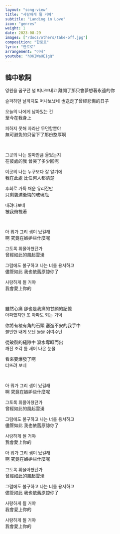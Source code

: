 ```yaml
---
layout: "song-view"
title: "사랑하게 될 거야"
subtitle: "Landing in Love"
icon: "genres"
weight: 1
date: 2023-08-29
images: ["/docs/others/take-off.jpg"]
composition: "한로로"
lyric: "한로로"
arrangement: "이새"
youtube: "h0KIWaUEIgQ"
---
```


## 韓中歌詞

영원을 꿈꾸던 널 떠나보내고 
離開了那只會夢想著永遠的你  

슬퍼하던 날까지도 떠나보냈네
也送走了曾經悲傷的日子  

오늘의 나에게 남아있는 건  
至今在我身上  

피하지 못해 자라난 무던함뿐야  
無可避免的只留下了那份憨厚啊  

<br>

그곳의 나는 얼마만큼 울었는지  
在彼處的我 曾哭了多少回呢  

이곳의 나는 누구보다 잘 알기에  
我在此處 比任何人都清楚  

후회로 가득 채운 유리잔만  
只剩裝滿後悔的玻璃瓶  

내려다보네  
被我俯視著  


<br>

아 뭐가 그리 샘이 났길래  
啊 究竟在嫉妒些什麼呢  

그토록 휘몰아쳤던가  
曾經如此的風起雲湧  

그럼에도 불구하고 나는 너를 용서하고  
儘管如此 我也依舊原諒你了  

사랑하게 될 거야  
我會愛上你的  

<br>

雖然心痛 卻也是我痛的甘願的記憶  
아파했지만 또 아파도 되는 기억  

你將有棱有角的石頭 塞進不安的我手中  
불안한 내게 모난 돌을 쥐여주던  

從破裂的縫隙中 淚水奪眶而出  
깨진 조각 틈 새어 나온 눈물  

看來要爆發了啊  
터뜨려 보네  

<br>

아 뭐가 그리 샘이 났길래  
啊 究竟在嫉妒些什麼呢  

그토록 휘몰아쳤던가  
曾經如此的風起雲湧  

그럼에도 불구하고 나는 너를 용서하고  
儘管如此 我也依舊原諒你了  

사랑하게 될 거야  
我會愛上你的  

아 뭐가 그리 샘이 났길래  
啊 究竟在嫉妒些什麼呢  

그토록 휘몰아쳤던가  
曾經如此的風起雲湧  

그럼에도 불구하고 나는 너를 용서하고  
儘管如此 我也依舊原諒你了  

사랑하게 될 거야  
我會愛上你的  

사랑하게 될 거야  
我會愛上你的  
